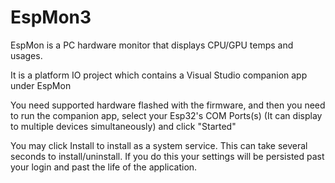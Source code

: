 # EspMon3

EspMon is a PC hardware monitor that displays CPU/GPU temps and usages.

It is a platform IO project which contains a Visual Studio companion app under EspMon

You need supported hardware flashed with the firmware, and then you need to run the companion app, select your Esp32's COM Ports(s) (It can display to multiple devices simultaneously) and click "Started"

You may click Install to install as a system service. This can take several seconds to install/uninstall. If you do this your settings will be persisted past your login and past the life of the application.
